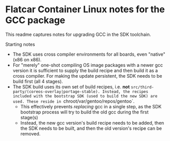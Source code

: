 # Flatcar Container Linux notes for the GCC package

This readme captures notes for upgrading GCC in the SDK toolchain.

Starting notes
- The SDK uses cross compiler environments for all boards, even "native" (x86 on x86).
- For "merely" one-shot compiling OS image packages with a newer gcc version it is sufficient to supply the build recipe and then build it as a cross compiler. For making the update persistent, the SDK needs to be build first (all 4 stages).
- The SDK build uses its own set of build recipes, i.e. **not** `src/third-party/(coreos-overlay|portage-stable). Instead, the recipes included with the bootstrap SDK (used to build the new SDK) are used. These reside in `chroot/var/gentoo/repos/gentoo`.
  - This effectively prevents *replacing* gcc in a single step, as the SDK bootstrap process will try to build the old gcc during the first stage(s)
  - Instead, the new gcc version's build recipe needs to be added, then the SDK needs to be built, and then the old version's recipe can be removed.

